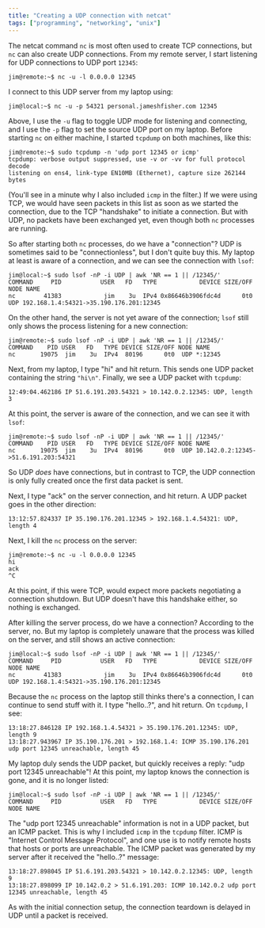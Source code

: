 ```yaml
---
title: "Creating a UDP connection with netcat"
tags: ["programming", "networking", "unix"]
---
```


The netcat command `nc` is most often used to create TCP connections,
but `nc` can also create UDP connections.
From my remote server, I start listening for UDP connections to UDP port `12345`:

```console
jim@remote:~$ nc -u -l 0.0.0.0 12345
```

I connect to this UDP server from my laptop using:

```console
jim@local:~$ nc -u -p 54321 personal.jameshfisher.com 12345
```

Above,
I use the `-u` flag to toggle UDP mode for listening and connecting,
and I use the `-p` flag to set the source UDP port on my laptop.
Before starting `nc` on either machine,
I started `tcpdump` on both machines, like this:

```console
jim@remote:~$ sudo tcpdump -n 'udp port 12345 or icmp'
tcpdump: verbose output suppressed, use -v or -vv for full protocol decode
listening on ens4, link-type EN10MB (Ethernet), capture size 262144 bytes
```

(You'll see in a minute why I also included `icmp` in the filter.)
If we were using TCP,
we would have seen packets in this list as soon as we started the connection,
due to the TCP "handshake" to initiate a connection.
But with UDP,
no packets have been exchanged yet,
even though both `nc` processes are running.

So after starting both `nc` processes,
do we have a "connection"?
UDP is sometimes said to be "connectionless",
but I don't quite buy this.
My laptop at least is aware of a connection,
and we can see the connection with `lsof`:

```console
jim@local:~$ sudo lsof -nP -i UDP | awk 'NR == 1 || /12345/'
COMMAND     PID           USER   FD   TYPE            DEVICE SIZE/OFF NODE NAME
nc        41383            jim    3u  IPv4 0x86646b3906fdc4d      0t0  UDP 192.168.1.4:54321->35.190.176.201:12345
```

On the other hand,
the server is not yet aware of the connection;
`lsof` still only shows the process listening for a new connection:

```console
jim@remote:~$ sudo lsof -nP -i UDP | awk 'NR == 1 || /12345/'
COMMAND    PID USER   FD   TYPE DEVICE SIZE/OFF NODE NAME
nc       19075  jim    3u  IPv4  80196      0t0  UDP *:12345
```

Next, from my laptop,
I type "hi" and hit return.
This sends one UDP packet containing the string `"hi\n"`.
Finally, we see a UDP packet with `tcpdump`:

```
12:49:04.462186 IP 51.6.191.203.54321 > 10.142.0.2.12345: UDP, length 3
```

At this point, the server is aware of the connection,
and we can see it with `lsof`:

```console
jim@remote:~$ sudo lsof -nP -i UDP | awk 'NR == 1 || /12345/'
COMMAND    PID USER   FD   TYPE DEVICE SIZE/OFF NODE NAME
nc       19075  jim    3u  IPv4  80196      0t0  UDP 10.142.0.2:12345->51.6.191.203:54321
```

So UDP _does_ have connections,
but in contrast to TCP,
the UDP connection is only fully created once the first data packet is sent.

Next, I type "ack" on the server connection, and hit return.
A UDP packet goes in the other direction:

```
13:12:57.824337 IP 35.190.176.201.12345 > 192.168.1.4.54321: UDP, length 4
```

Next, I kill the `nc` process on the server:

```console
jim@remote:~$ nc -u -l 0.0.0.0 12345
hi
ack
^C
```

At this point,
if this were TCP, would expect more packets negotiating a connection shutdown.
But UDP doesn't have this handshake either, so nothing is exchanged.

After killing the server process,
do we have a connection?
According to the server, no.
But my laptop is completely unaware that the process was killed on the server,
and still shows an active connection:

```console
jim@local:~$ sudo lsof -nP -i UDP | awk 'NR == 1 || /12345/'
COMMAND     PID           USER   FD   TYPE            DEVICE SIZE/OFF NODE NAME
nc        41383            jim    3u  IPv4 0x86646b3906fdc4d      0t0  UDP 192.168.1.4:54321->35.190.176.201:12345
```

Because the `nc` process on the laptop still thinks there's a connection,
I can continue to send stuff with it.
I type "hello..?", and hit return.
On `tcpdump`, I see:

```
13:18:27.846128 IP 192.168.1.4.54321 > 35.190.176.201.12345: UDP, length 9
13:18:27.943967 IP 35.190.176.201 > 192.168.1.4: ICMP 35.190.176.201 udp port 12345 unreachable, length 45
```

My laptop duly sends the UDP packet,
but quickly receives a reply: "udp port 12345 unreachable"!
At this point,
my laptop knows the connection is gone,
and it is no longer listed:

```console
jim@local:~$ sudo lsof -nP -i UDP | awk 'NR == 1 || /12345/'
COMMAND     PID           USER   FD   TYPE            DEVICE SIZE/OFF NODE NAME
```

The "udp port 12345 unreachable" information is not in a UDP packet,
but an ICMP packet.
This is why I included `icmp` in the `tcpdump` filter.
ICMP is "Internet Control Message Protocol",
and one use is to notify remote hosts that hosts or ports are unreachable.
The ICMP packet was generated by my server
after it received the "hello..?" message:

```
13:18:27.898045 IP 51.6.191.203.54321 > 10.142.0.2.12345: UDP, length 9
13:18:27.898099 IP 10.142.0.2 > 51.6.191.203: ICMP 10.142.0.2 udp port 12345 unreachable, length 45
```

As with the initial connection setup,
the connection teardown is delayed in UDP until a packet is received.
